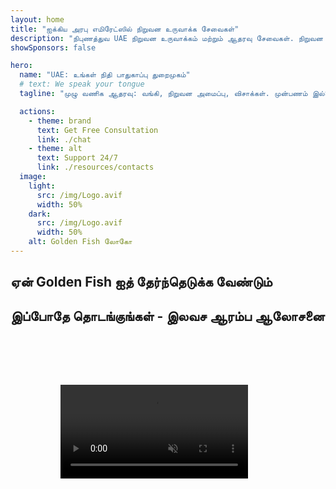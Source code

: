 ```yaml
---
layout: home
title: "ஐக்கிய அரபு எமிரேட்ஸில் நிறுவன உருவாக்க சேவைகள்"
description: "நிபுணத்துவ UAE நிறுவன உருவாக்கம் மற்றும் ஆதரவு சேவைகள். நிறுவன அமைப்பு, வங்கி, வரி, சட்ட மற்றும் விசா தீர்வுகள். உங்கள் வணிக கனவுகளை நனவாக்குகிறோம்."
showSponsors: false

hero:
  name: "UAE: உங்கள் நிதி பாதுகாப்பு துறைமுகம்"
  # text: We speak your tongue
  tagline: "முழு வணிக ஆதரவு: வங்கி, நிறுவன அமைப்பு, விசாக்கள். முன்பணம் இல்லை - அங்கீகாரத்திற்குப் பிறகு மட்டுமே கட்டணம்."

  actions:
    - theme: brand
      text: Get Free Consultation
      link: ./chat
    - theme: alt
      text: Support 24/7
      link: ./resources/contacts
  image:
    light:
      src: /img/Logo.avif
      width: 50%
    dark:
      src: /img/Logo.avif
      width: 50%
    alt: Golden Fish லோகோ
---
```


<FeatureCards :features="[
  {
    title: 'வங்கி கணக்கு திறப்பு',
    details: 'UAE-ன் நம்பகமான வங்கிகளில் வணிக அல்லது தனிப்பட்ட வங்கி கணக்குகளை எளிதாக திறக்கலாம்.',
    items: [
      'உத்தரவாதமான கார்ப்பரேட் வங்கி கணக்கு அங்கீகாரங்கள்',
      '90% வெற்றி விகிதம்',
      '**முன்பணம் இல்லை** - அங்கீகாரத்திற்குப் பிறகு மட்டுமே கட்டணம்',
    ],
    linkText: 'Read More',
    link: './uae-business/offer/banking/',
    icon: {
      light: '/img/iStock-2153786564.avif',
      dark: '/img/iStock-2166793628.avif',
      alt: 'வங்கி சேவைகள்'
    }
  },
  {
    title: 'Golden Visa & குடியிருப்பு',
    details: 'நீண்டகால குடியிருப்பிற்கான UAE **Golden Visa**-வை தடையற்ற விண்ணப்ப செயல்முறையுடன் பெறுங்கள்.',
    items: [
      '**ஒவ்வொரு 6 மாதங்களுக்கும் UAE-க்குள் நுழைய தேவையில்லை**',
      '98% வெற்றி விகிதம்',
      '**முன்பணம் இல்லை** - அங்கீகாரத்திற்குப் பிறகு மட்டுமே கட்டணம்',
    ],
    linkText: 'Read More',
    link: './uae-business/offer/golden-visa/',
    icon: {
      light: '/img/iStock-1312241253.avif',
      dark: '/img/ILONMASKID.webp',
      alt: 'விசா சேவைகள்'
    }
  },
  {
    title: 'நிறுவன அமைப்பு வழிகாட்டி',
    details: 'Free Zone, Offshore, Mainland, கிளை நிறுவனங்களை அமைப்பதற்கான முழுமையான வழிகாட்டி.',
    items: [
      'Free Zones மற்றும் Mainland-ல் **100% வெளிநாட்டு உரிமை** கிடைக்கும்',
      'குறைந்த வரி விகிதங்கள் - 9% கார்ப்பரேட் வரி மட்டுமே',
      'நாணய கட்டுப்பாடுகள் இல்லை - எளிதான மூலதன திரும்பப்பெறுதல்'
    ],
    linkText: 'Read More',
    link: './uae-business/company-registration/overview',
    icon: {
      light: '/img/iStock-2051326997.avif',
      dark: '/img/iStock-1448478309.jpg',
      alt: 'நிறுவன அமைப்பு வழிகாட்டி'
    }
  },
]" />

<FeatureCards :features="[
  {
    title: 'இணக்க சேவைகள்',
    details: 'ESR அறிக்கைகள் மற்றும் UBO தாக்கல்கள் உட்பட சிக்கலான UAE ஒழுங்குமுறை தேவைகளில் எங்கள் நிபுணர்கள் வழிகாட்டுகிறார்கள்.',
    items: [],
    linkText: 'Read More',
    link: './uae-business/company-registration/ubo',
    icon: {
      light: '/img/iStock-1299393716.avif',
      dark: '/img/iStock-2149731304.avif',
      alt: 'இணக்க சேவைகள்'
    }
  },
  {
    title: 'கார்ப்பரேட் வரி & VAT',
    details: 'Federal Tax Authority (FTA) உடன் கார்ப்பரேட் வரி மற்றும் VAT கடமைகளுக்கு இணங்க நிபுணர் ஆலோசனை உறுதி செய்கிறது.',
    items: [],
    linkText: 'Read More',
    link: './uae-business/company-registration/accounting-legal',
    icon: {
      light: '/img/iStock-1018285934.avif',
      dark: '/img/iStock-584576538.avif',
      alt: 'வரி சேவைகள்'
    }
  },
  {
    title: 'சட்ட சேவைகள்',
    details: 'M&As, கார்ப்பரேட் மறுசீரமைப்பு, நிதியளிப்பு மற்றும் தகராறு தீர்வு தொடர்பான UAE சட்டங்களில் சட்டக் குழு ஆலோசனை வழங்குகிறது.',
    items: [],
    linkText: 'Read More',
    link: './uae-business/company-registration/Protect-Your-Business',
    icon: {
      light: '/img/iStock-650045508.avif',
      dark: '/img/iStock-1498627598.avif',
      alt: 'சட்ட சேவைகள்'
    }
  },
  {
    title: 'கணக்கியல் & ஊதியப்பட்டியல்',
    details: 'எங்கள் கணக்காளர்கள் நிதியை நிர்வகித்து, கணக்கு வைத்தல், சரிசெய்தல், ஊதியப்பட்டியல் மற்றும் தணிக்கை ஆதரவை வழங்கி, நியமன செலவுகளை சேமிக்கிறார்கள்.',
    items: [],
    linkText: 'Read More',
    link: './resources/contacts',
    icon: {
      light: '/img/iStock-1022793868.avif',
      dark: '/img/iStock-1320130292.jpg',
      alt: 'கணக்கியல் சேவைகள்'
    }
  },
]" />

## ஏன் Golden Fish ஐத் தேர்ந்தெடுக்க வேண்டும்

<BenefitsList :features="[
{
 icon: '💰',
 title: 'வெற்றி-அடிப்படையிலான கட்டணங்கள்',
 text: '**முன்பணம் இல்லை - அங்கீகாரத்திற்குப் பிறகு மட்டுமே கட்டணம்.** மறைக்கப்பட்ட செலவுகள் இல்லாமல் முழு வெளிப்படைத்தன்மை.'
},
{
 icon: '🔄',
 title: 'பல்வேறு தீர்வுகள்',
 text: 'உள்ளூர் மற்றும் சர்வதேச வங்கிகளுக்கான அணுகல். முதன்மை விண்ணப்பம் நிராகரிக்கப்பட்டால் மாற்று விருப்பங்கள்.'
},
{
 icon: '🏦',
 title: 'வங்கி உறவுகள்',
 text: 'முக்கிய UAE மற்றும் சர்வதேச வங்கிகளுடன் வலுவான கூட்டாண்மை. அங்கீகார வாய்ப்புகளை அதிகரிக்க பல வங்கிகளுக்கு விண்ணப்பங்கள்.'
},
{
 icon: '📊',
 title: 'முழுமையான மேலாண்மை',
 text: 'ஆவணங்களில் இருந்து கணக்கு செயல்படுத்தல் வரை முழு கையாளுதல், வார முன்னேற்ற அறிக்கைகள் மற்றும் நேரடி வங்கித் தொடர்பு.'
},
{
 icon: '📝',
 title: 'தொழில்முறை ஆவணப்படுத்தல்',
 text: 'எங்கள் குழு விரிவான வணிகத் திட்டங்களைத் தயாரித்து, அனைத்து இணக்க ஆவணங்களையும் கையாளுகிறது.'
},
{
 icon: '🤝',
 title: 'தொடர்ச்சியான ஆதரவு',
 text: 'கணக்கு திறந்த பிறகு வங்கி செயல்பாடுகள் மற்றும் இணக்கத் தேவைகளுக்கு தொடர்ச்சியான உதவி.'
}
]" />

## இப்போதே தொடங்குங்கள் - இலவச ஆரம்ப ஆலோசனை

<div id="contact-form"></div>

<video  autoplay muted playsinline style="padding: 80px" >
  <source src="/img/iStock-2185906461.mp4" type="video/mp4">
</video>

<ContactFormModal formName="Home page" buttonText="இலவச ஆலோசனை பெறுங்கள்" 
:services="['📝 நிறுவன பதிவு', '🏧 வங்கி கணக்குகளை திறத்தல்', '🪪 EID & Golden Visa', 'பிற சேவைகள்']"/>

<!-- <br>

# வெற்றிக் கதைகள்

<br>

<ImageGrid :images="[
  { src: '/img/iStock-1945498989.avif', href: './immigration.md', alt: 'UAE குடியேற்றம்' },
  { src: '/img/iStock-1965736217.avif', href: './immigration.md', alt: 'UAE குடியேற்றம்' },
]"/> -->